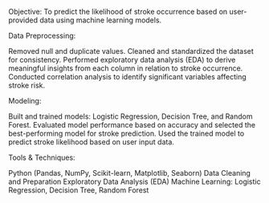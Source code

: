 Objective: To predict the likelihood of stroke occurrence based on user-provided data using machine learning models.

Data Preprocessing:

Removed null and duplicate values.
Cleaned and standardized the dataset for consistency.
Performed exploratory data analysis (EDA) to derive meaningful insights from each column in relation to stroke occurrence.
Conducted correlation analysis to identify significant variables affecting stroke risk.

Modeling:

Built and trained models: Logistic Regression, Decision Tree, and Random Forest.
Evaluated model performance based on accuracy and selected the best-performing model for stroke prediction.
Used the trained model to predict stroke likelihood based on user input data.

Tools & Techniques:

Python (Pandas, NumPy, Scikit-learn, Matplotlib, Seaborn)
Data Cleaning and Preparation
Exploratory Data Analysis (EDA)
Machine Learning: Logistic Regression, Decision Tree, Random Forest
